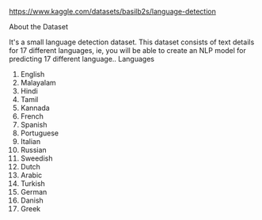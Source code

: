 https://www.kaggle.com/datasets/basilb2s/language-detection

About the Dataset

It's a small language detection dataset. This dataset consists of text details for 17 different languages, ie, you will be able to create an NLP model for predicting 17 different language..
Languages

1) English
2) Malayalam
3) Hindi
4) Tamil
5) Kannada
6) French
7) Spanish
8) Portuguese
9) Italian
10) Russian
11) Sweedish
12) Dutch
13) Arabic
14) Turkish
15) German
16) Danish
17) Greek
